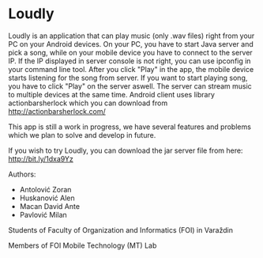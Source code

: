 Loudly
======
Loudly is an application that can play music (only .wav files) right from your PC on your Android devices. 
On your PC, you have to start Java server and pick a song, while on your mobile device you have to connect to 
the server IP. If the IP displayed in server console is not right, you can use ipconfig in your command line tool. 
After you click "Play" in the app, the mobile device starts listening for the song from server. 
If you want to start playing song, you have to click "Play" on the server aswell.
The server can stream music to multiple devices at the same time. Android client uses library actionbarsherlock which you can download from http://actionbarsherlock.com/ 


This app is still a work in progress, we have several features and problems which we plan to solve and develop in future.

If you wish to try Loudly, you can download the jar server file from here:
http://bit.ly/1dxa9Yz

Authors:
- Antolović Zoran
- Huskanović Alen
- Macan David Ante
- Pavlović Milan

Students of Faculty of Organization and Informatics (FOI) in Varaždin

Members of FOI Mobile Technology (MT) Lab
